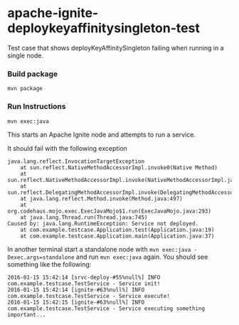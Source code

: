 # apache-ignite-deploykeyaffinitysingleton-test
Test case that shows deployKeyAffinitySingleton failing when running in a single node.

### Build package

```
mvn package
```


### Run Instructions

```
mvn exec:java
```

This starts an Apache Ignite node and attempts to run a service.

It should fail with the following exception

```
java.lang.reflect.InvocationTargetException
	at sun.reflect.NativeMethodAccessorImpl.invoke0(Native Method)
	at sun.reflect.NativeMethodAccessorImpl.invoke(NativeMethodAccessorImpl.java:62)
	at sun.reflect.DelegatingMethodAccessorImpl.invoke(DelegatingMethodAccessorImpl.java:43)
	at java.lang.reflect.Method.invoke(Method.java:497)
	at org.codehaus.mojo.exec.ExecJavaMojo$1.run(ExecJavaMojo.java:293)
	at java.lang.Thread.run(Thread.java:745)
Caused by: java.lang.RuntimeException: Service not deployed.
	at com.example.testcase.Application.test(Application.java:19)
	at com.example.testcase.Application.main(Application.java:37)
```

In another terminal start a standalone node with `mvn exec:java -Dexec.args=standalone` and run `mvn exec:java` again. You
should see something like the following:

```
2016-01-15 15:42:14 [srvc-deploy-#55%null%] INFO  com.example.testcase.TestService - Service init!
2016-01-15 15:42:14 [ignite-#63%null%] INFO  com.example.testcase.TestService - Service execute!
2016-01-15 15:42:15 [ignite-#63%null%] INFO  com.example.testcase.TestService - Service executing something important...
```
